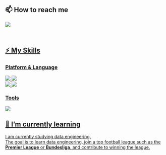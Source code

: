 ## 📫 How to reach me
<a href="https://www.linkedin.com/in/seojun-moon-836022217" target="_blank"><img src="https://img.shields.io/badge/SeojunMoon-0A66C2?style=flat-square&logo=linkedin&logoColor=#0A66C2"/>


<br>

## ⚡ My Skills
### Platform & Language
<img src="https://img.shields.io/badge/Python-3776AB?style=flat-square&logo=python&logoColor=yellow"/> <img src="https://img.shields.io/badge/django-white?style=flat-square&logo=django&logoColor=black"/><br>
<img src="https://img.shields.io/badge/Java-007396?style=flat-square&logo=java&logoColor=white"/> <img src="https://img.shields.io/badge/Android-3DDC84?style=flat-square&logo=android&logoColor=white"/>

### Tools
<img src="https://img.shields.io/badge/Git-F05032?style=flat-square&logo=git&logoColor=white"/>

<br>


## 🌱 I’m currently learning
I am currently studying data engineering.<br>
The goal is to learn data engineering, join a top football league such as the <strong>Premier League</strong> or <strong>Bundesliga</strong>, and contribute to winning the league. 
<!--
**MoonSeoJun/MoonSeoJun** is a ✨ _special_ ✨ repository because its `README.md` (this file) appears on your GitHub profile.

Here are some ideas to get you started:

- 🔭 I’m currently working on ...
- 🌱 I’m currently learning ...
- 👯 I’m looking to collaborate on ...
- 🤔 I’m looking for help with ...
- 💬 Ask me about ...
- 📫 How to reach me: ...
- 😄 Pronouns: ...
- ⚡ Fun fact: ...
-->
